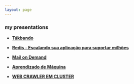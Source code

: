 ```yaml
---
layout: page
---
```


### my presentations

- **[Tákbando](http://slides.com/lucasnascimento-1/takbando#/)**

- **[Redis - Escalando sua aplicação para suportar milhões](http://slides.com/lucasnascimento-1/redis#/)**

- **[Mail on Demand](http://slides.com/lucasnascimento-1/mail_on_demand#/)**

- **[Aprendizado de Máquina](http://slides.com/lucasnascimento-1/aprendizado-de-maquina#/)**

- **[WEB CRAWLER EM CLUSTER](http://slides.com/lucasnascimento-1/web-crawler#/)**